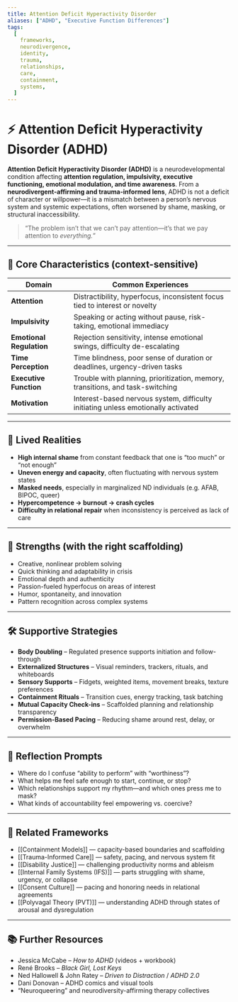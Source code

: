 ```yaml
---
title: Attention Deficit Hyperactivity Disorder
aliases: ["ADHD", "Executive Function Differences"]
tags:
  [
    frameworks,
    neurodivergence,
    identity,
    trauma,
    relationships,
    care,
    containment,
    systems,
  ]
---
```


<!-- @format -->

# ⚡ Attention Deficit Hyperactivity Disorder (ADHD)

**Attention Deficit Hyperactivity Disorder (ADHD)** is a neurodevelopmental condition affecting **attention regulation, impulsivity, executive functioning, emotional modulation, and time awareness**. From a **neurodivergent-affirming and trauma-informed lens**, ADHD is not a deficit of character or willpower—it is a mismatch between a person’s nervous system and systemic expectations, often worsened by shame, masking, or structural inaccessibility.

> “The problem isn’t that we can’t pay attention—it’s that we pay attention to _everything._”

---

## 🧠 Core Characteristics (context-sensitive)

| Domain                   | Common Experiences                                                                |
| ------------------------ | --------------------------------------------------------------------------------- |
| **Attention**            | Distractibility, hyperfocus, inconsistent focus tied to interest or novelty       |
| **Impulsivity**          | Speaking or acting without pause, risk-taking, emotional immediacy                |
| **Emotional Regulation** | Rejection sensitivity, intense emotional swings, difficulty de-escalating         |
| **Time Perception**      | Time blindness, poor sense of duration or deadlines, urgency-driven tasks         |
| **Executive Function**   | Trouble with planning, prioritization, memory, transitions, and task-switching    |
| **Motivation**           | Interest-based nervous system, difficulty initiating unless emotionally activated |

---

## 🧩 Lived Realities

- **High internal shame** from constant feedback that one is “too much” or “not enough”
- **Uneven energy and capacity**, often fluctuating with nervous system states
- **Masked needs**, especially in marginalized ND individuals (e.g. AFAB, BIPOC, queer)
- **Hypercompetence → burnout → crash cycles**
- **Difficulty in relational repair** when inconsistency is perceived as lack of care

---

## 🌈 Strengths (with the right scaffolding)

- Creative, nonlinear problem solving
- Quick thinking and adaptability in crisis
- Emotional depth and authenticity
- Passion-fueled hyperfocus on areas of interest
- Humor, spontaneity, and innovation
- Pattern recognition across complex systems

---

## 🛠 Supportive Strategies

- **Body Doubling** – Regulated presence supports initiation and follow-through
- **Externalized Structures** – Visual reminders, trackers, rituals, and whiteboards
- **Sensory Supports** – Fidgets, weighted items, movement breaks, texture preferences
- **Containment Rituals** – Transition cues, energy tracking, task batching
- **Mutual Capacity Check-ins** – Scaffolded planning and relationship transparency
- **Permission-Based Pacing** – Reducing shame around rest, delay, or overwhelm

---

## 💬 Reflection Prompts

- Where do I confuse “ability to perform” with “worthiness”?
- What helps me feel safe enough to start, continue, or stop?
- Which relationships support my rhythm—and which ones press me to mask?
- What kinds of accountability feel empowering vs. coercive?

---

## 🔗 Related Frameworks

- [[Containment Models]] — capacity-based boundaries and scaffolding
- [[Trauma-Informed Care]] — safety, pacing, and nervous system fit
- [[Disability Justice]] — challenging productivity norms and ableism
- [[Internal Family Systems (IFS)]] — parts struggling with shame, urgency, or collapse
- [[Consent Culture]] — pacing and honoring needs in relational agreements
- [[Polyvagal Theory (PVT)]] — understanding ADHD through states of arousal and dysregulation

---

## 📚 Further Resources

- Jessica McCabe – _How to ADHD_ (videos + workbook)
- René Brooks – _Black Girl, Lost Keys_
- Ned Hallowell & John Ratey – _Driven to Distraction_ / _ADHD 2.0_
- Dani Donovan – ADHD comics and visual tools
- “Neuroqueering” and neurodiversity-affirming therapy collectives
